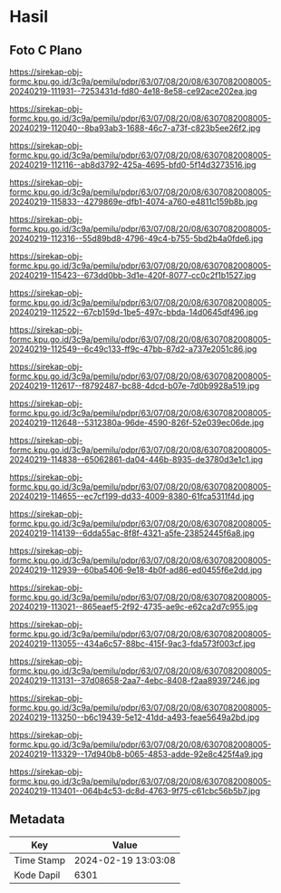 # Hasil

## Foto C Plano

https://sirekap-obj-formc.kpu.go.id/3c9a/pemilu/pdpr/63/07/08/20/08/6307082008005-20240219-111931--7253431d-fd80-4e18-8e58-ce92ace202ea.jpg

https://sirekap-obj-formc.kpu.go.id/3c9a/pemilu/pdpr/63/07/08/20/08/6307082008005-20240219-112040--8ba93ab3-1688-46c7-a73f-c823b5ee26f2.jpg

https://sirekap-obj-formc.kpu.go.id/3c9a/pemilu/pdpr/63/07/08/20/08/6307082008005-20240219-112116--ab8d3792-425a-4695-bfd0-5f14d3273516.jpg

https://sirekap-obj-formc.kpu.go.id/3c9a/pemilu/pdpr/63/07/08/20/08/6307082008005-20240219-115833--4279869e-dfb1-4074-a760-e4811c159b8b.jpg

https://sirekap-obj-formc.kpu.go.id/3c9a/pemilu/pdpr/63/07/08/20/08/6307082008005-20240219-112316--55d89bd8-4796-49c4-b755-5bd2b4a0fde6.jpg

https://sirekap-obj-formc.kpu.go.id/3c9a/pemilu/pdpr/63/07/08/20/08/6307082008005-20240219-115423--673dd0bb-3d1e-420f-8077-cc0c2f1b1527.jpg

https://sirekap-obj-formc.kpu.go.id/3c9a/pemilu/pdpr/63/07/08/20/08/6307082008005-20240219-112522--67cb159d-1be5-497c-bbda-14d0645df496.jpg

https://sirekap-obj-formc.kpu.go.id/3c9a/pemilu/pdpr/63/07/08/20/08/6307082008005-20240219-112549--6c49c133-ff9c-47bb-87d2-a737e2051c86.jpg

https://sirekap-obj-formc.kpu.go.id/3c9a/pemilu/pdpr/63/07/08/20/08/6307082008005-20240219-112617--f8792487-bc88-4dcd-b07e-7d0b9928a519.jpg

https://sirekap-obj-formc.kpu.go.id/3c9a/pemilu/pdpr/63/07/08/20/08/6307082008005-20240219-112648--5312380a-96de-4590-826f-52e039ec06de.jpg

https://sirekap-obj-formc.kpu.go.id/3c9a/pemilu/pdpr/63/07/08/20/08/6307082008005-20240219-114838--65062861-da04-446b-8935-de3780d3e1c1.jpg

https://sirekap-obj-formc.kpu.go.id/3c9a/pemilu/pdpr/63/07/08/20/08/6307082008005-20240219-114655--ec7cf199-dd33-4009-8380-61fca5311f4d.jpg

https://sirekap-obj-formc.kpu.go.id/3c9a/pemilu/pdpr/63/07/08/20/08/6307082008005-20240219-114139--6dda55ac-8f8f-4321-a5fe-23852445f6a8.jpg

https://sirekap-obj-formc.kpu.go.id/3c9a/pemilu/pdpr/63/07/08/20/08/6307082008005-20240219-112939--60ba5406-9e18-4b0f-ad86-ed0455f6e2dd.jpg

https://sirekap-obj-formc.kpu.go.id/3c9a/pemilu/pdpr/63/07/08/20/08/6307082008005-20240219-113021--865eaef5-2f92-4735-ae9c-e62ca2d7c955.jpg

https://sirekap-obj-formc.kpu.go.id/3c9a/pemilu/pdpr/63/07/08/20/08/6307082008005-20240219-113055--434a6c57-88bc-415f-9ac3-fda573f003cf.jpg

https://sirekap-obj-formc.kpu.go.id/3c9a/pemilu/pdpr/63/07/08/20/08/6307082008005-20240219-113131--37d08658-2aa7-4ebc-8408-f2aa89397246.jpg

https://sirekap-obj-formc.kpu.go.id/3c9a/pemilu/pdpr/63/07/08/20/08/6307082008005-20240219-113250--b6c19439-5e12-41dd-a493-feae5649a2bd.jpg

https://sirekap-obj-formc.kpu.go.id/3c9a/pemilu/pdpr/63/07/08/20/08/6307082008005-20240219-113329--17d940b8-b065-4853-adde-92e8c425f4a9.jpg

https://sirekap-obj-formc.kpu.go.id/3c9a/pemilu/pdpr/63/07/08/20/08/6307082008005-20240219-113401--064b4c53-dc8d-4763-9f75-c61cbc56b5b7.jpg


## Metadata

| Key        | Value               |
| ---------- | ------------------- |
| Time Stamp | 2024-02-19 13:03:08 |
| Kode Dapil | 6301                |



